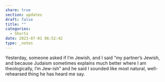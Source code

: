 ```yaml
---
share: true
section: updates
draft: false
title: ""
categories:
  - Shorts
date: 2023-07-01 06:52:42
type: _notes
---
```


Yesterday, someone asked if I’m Jewish, and I said “my partner’s Jewish, and because Judaism sometimes explains much better where I am theologically, I’m Jew-ish” and he said I sounded like most natural, well-rehearsed thing he has heard me say.

